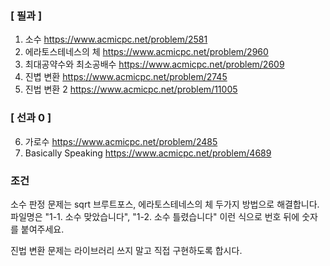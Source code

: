 ### [ 필과 ]
1. 소수 https://www.acmicpc.net/problem/2581
2. 에라토스테네스의 체 https://www.acmicpc.net/problem/2960
3. 최대공약수와 최소공배수 https://www.acmicpc.net/problem/2609
4. 진볍 변환 https://www.acmicpc.net/problem/2745
5. 진법 변환 2 https://www.acmicpc.net/problem/11005

### [ 선과 0 ]
6. 가로수 https://www.acmicpc.net/problem/2485
7. Basically Speaking https://www.acmicpc.net/problem/4689

### 조건
소수 판정 문제는 sqrt 브루트포스, 에라토스테네스의 체 두가지 방법으로 해결합니다.
파일명은 "1-1. 소수 맞았습니다", "1-2. 소수 틀렸습니다" 이런 식으로 번호 뒤에 숫자를 붙여주세요.

진법 변환 문제는 라이브러리 쓰지 말고 직접 구현하도록 합시다.